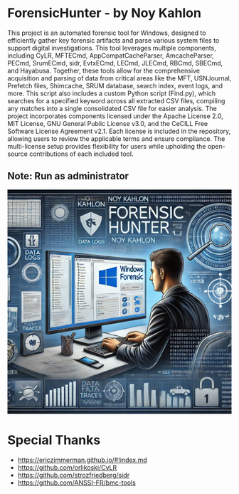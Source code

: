 # ForensicHunter - by Noy Kahlon
This project is an automated forensic tool for Windows, designed to efficiently gather key forensic artifacts and parse various system files to support digital investigations.
This tool leverages multiple components, including CyLR, MFTECmd, AppCompatCacheParser, AmcacheParser, PECmd, SrumECmd, sidr, EvtxECmd, LECmd, JLECmd, RBCmd, SBECmd, and Hayabusa.
Together, these tools allow for the comprehensive acquisition and parsing of data from critical areas like the MFT, USNJournal, Prefetch files, Shimcache, SRUM database, search index, event logs, and more.
This script also includes a custom Python script (Find.py), which searches for a specified keyword across all extracted CSV files, compiling any matches into a single consolidated CSV file for easier analysis.
The project incorporates components licensed under the Apache License 2.0, MIT License, GNU General Public License v3.0, and the CeCILL Free Software License Agreement v2.1. Each license is included in the repository, allowing users to review the applicable terms and ensure compliance.
The multi-license setup provides flexibility for users while upholding the open-source contributions of each included tool.
## Note: Run as administrator

![Alt text](img.webp)

# Special Thanks
- https://ericzimmerman.github.io/#!index.md
- https://github.com/orlikoski/CyLR
- https://github.com/strozfriedberg/sidr
- https://github.com/ANSSI-FR/bmc-tools
